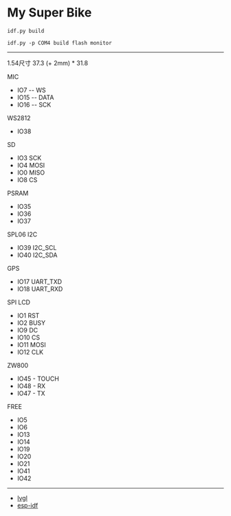 # My Super Bike

`idf.py build`

`idf.py -p COM4 build flash monitor`

---

1.54尺寸
37.3 (+ 2mm) * 31.8

MIC
- IO7 -- WS 
- IO15 -- DATA 
- IO16 -- SCK

WS2812
- IO38

SD
- IO3 SCK
- IO4 MOSI
- IO0 MISO
- IO8 CS

PSRAM
- IO35
- IO36
- IO37

SPL06 I2C
- IO39 I2C_SCL
- IO40 I2C_SDA

GPS
- IO17 UART_TXD
- IO18 UART_RXD

SPI LCD
- IO1 RST
- IO2 BUSY
- IO9 DC
- IO10 CS
- IO11 MOSI
- IO12 CLK

ZW800
- IO45 - TOUCH
- IO48 - RX
- IO47 - TX

FREE
- IO5
- IO6
- IO13
- IO14
- IO19
- IO20
- IO21
- IO41
- IO42

---
- [lvgl](https://docs.lvgl.io/master/intro/index.html)
- [esp-idf](https://docs.espressif.com/projects/esp-idf/zh_CN/latest/esp32s3/get-started/index.html)
